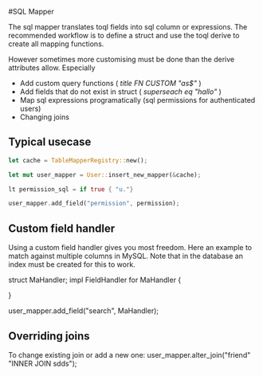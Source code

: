 #SQL Mapper

The sql mapper translates toql fields into sql column or expressions. The recommended workflow is to define a struct and use the 
toql derive to create all mapping functions.

However sometimes more customising must be done than the derive attributes allow. 
Especially
  - Add custom query functions ( _title FN CUSTOM "as$"_ )
  - Add fields that do not exist in struct ( _superseach eq "hallo"_ )
  - Map sql expressions programatically (sql permissions for authenticated users) 
  - Changing joins
  
 ## Typical usecase
  
  ```rust
  let cache = TableMapperRegistry::new();
  
  let mut user_mapper = User::insert_new_mapper(&cache);
  
  lt permission_sql = if true { "u."}
  
  user_mapper.add_field("permission", permission);
  ```
  
  ## Custom field handler 
  
  Using a custom field handler gives you most freedom. Here an example to match against multiple columns in MySQL.
  Note that in the database an index must be created for this to work. 
  
  struct MaHandler;
  impl FieldHandler for MaHandler {
  
  
  }
 
 user_mapper.add_field("search", MaHandler);  
 
 
 ## Overriding joins
 
 To change existing join or add a new one:
 user_mapper.alter_join("friend" "INNER JOIN sdds");
 
 
